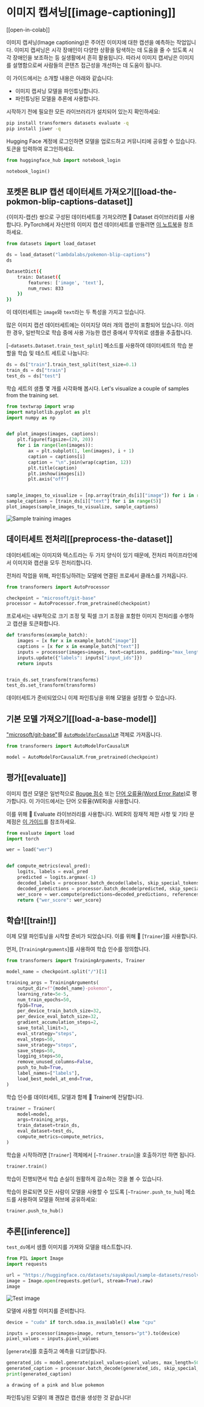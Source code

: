 <!--Copyright 2023 The HuggingFace Team. All rights reserved.

Licensed under the Apache License, Version 2.0 (the "License"); you may not use this file except in compliance with
the License. You may obtain a copy of the License at

http://www.apache.org/licenses/LICENSE-2.0

Unless required by applicable law or agreed to in writing, software distributed under the License is distributed on
an "AS IS" BASIS, WITHOUT WARRANTIES OR CONDITIONS OF ANY KIND, either express or implied. See the License for the
specific language governing permissions and limitations under the License.

⚠️ Note that this file is in Markdown but contain specific syntax for our doc-builder (similar to MDX) that may not be
rendered properly in your Markdown viewer.

-->


# 이미지 캡셔닝[[image-captioning]]

[[open-in-colab]]

이미지 캡셔닝(Image captioning)은 주어진 이미지에 대한 캡션을 예측하는 작업입니다. 
이미지 캡셔닝은 시각 장애인이 다양한 상황을 탐색하는 데 도움을 줄 수 있도록 시각 장애인을 보조하는 등 실생활에서 흔히 활용됩니다. 
따라서 이미지 캡셔닝은 이미지를 설명함으로써 사람들의 콘텐츠 접근성을 개선하는 데 도움이 됩니다.

이 가이드에서는 소개할 내용은 아래와 같습니다:

* 이미지 캡셔닝 모델을 파인튜닝합니다.
* 파인튜닝된 모델을 추론에 사용합니다.

시작하기 전에 필요한 모든 라이브러리가 설치되어 있는지 확인하세요:

```bash
pip install transformers datasets evaluate -q
pip install jiwer -q
```

Hugging Face 계정에 로그인하면 모델을 업로드하고 커뮤니티에 공유할 수 있습니다. 
토큰을 입력하여 로그인하세요.


```python
from huggingface_hub import notebook_login

notebook_login()
```

## 포켓몬 BLIP 캡션 데이터세트 가져오기[[load-the-pokmon-blip-captions-dataset]]

{이미지-캡션} 쌍으로 구성된 데이터세트를 가져오려면 🤗 Dataset 라이브러리를 사용합니다. 
PyTorch에서 자신만의 이미지 캡션 데이터세트를 만들려면 [이 노트북](https://github.com/NielsRogge/Transformers-Tutorials/blob/master/GIT/Fine_tune_GIT_on_an_image_captioning_dataset.ipynb)을 참조하세요. 


```python
from datasets import load_dataset

ds = load_dataset("lambdalabs/pokemon-blip-captions")
ds
```
```bash
DatasetDict({
    train: Dataset({
        features: ['image', 'text'],
        num_rows: 833
    })
})
```

이 데이터세트는 `image`와 `text`라는 두 특성을 가지고 있습니다.

<Tip>

많은 이미지 캡션 데이터세트에는 이미지당 여러 개의 캡션이 포함되어 있습니다. 
이러한 경우, 일반적으로 학습 중에 사용 가능한 캡션 중에서 무작위로 샘플을 추출합니다. 

</Tip>

[`~datasets.Dataset.train_test_split`] 메소드를 사용하여 데이터세트의 학습 분할을 학습 및 테스트 세트로 나눕니다:


```python
ds = ds["train"].train_test_split(test_size=0.1)
train_ds = ds["train"]
test_ds = ds["test"]
```

학습 세트의 샘플 몇 개를 시각화해 봅시다.
Let's visualize a couple of samples from the training set. 


```python
from textwrap import wrap
import matplotlib.pyplot as plt
import numpy as np


def plot_images(images, captions):
    plt.figure(figsize=(20, 20))
    for i in range(len(images)):
        ax = plt.subplot(1, len(images), i + 1)
        caption = captions[i]
        caption = "\n".join(wrap(caption, 12))
        plt.title(caption)
        plt.imshow(images[i])
        plt.axis("off")


sample_images_to_visualize = [np.array(train_ds[i]["image"]) for i in range(5)]
sample_captions = [train_ds[i]["text"] for i in range(5)]
plot_images(sample_images_to_visualize, sample_captions)
```
    
<div class="flex justify-center">
    <img src="https://huggingface.co/datasets/huggingface/documentation-images/resolve/main/transformers/tasks/sample_training_images_image_cap.png" alt="Sample training images"/>
</div>

## 데이터세트 전처리[[preprocess-the-dataset]]

데이터세트에는 이미지와 텍스트라는 두 가지 양식이 있기 때문에, 전처리 파이프라인에서 이미지와 캡션을 모두 전처리합니다.

전처리 작업을 위해, 파인튜닝하려는 모델에 연결된 프로세서 클래스를 가져옵니다. 

```python
from transformers import AutoProcessor

checkpoint = "microsoft/git-base"
processor = AutoProcessor.from_pretrained(checkpoint)
```

프로세서는 내부적으로 크기 조정 및 픽셀 크기 조정을 포함한 이미지 전처리를 수행하고 캡션을 토큰화합니다. 

```python
def transforms(example_batch):
    images = [x for x in example_batch["image"]]
    captions = [x for x in example_batch["text"]]
    inputs = processor(images=images, text=captions, padding="max_length")
    inputs.update({"labels": inputs["input_ids"]})
    return inputs


train_ds.set_transform(transforms)
test_ds.set_transform(transforms)
```

데이터세트가 준비되었으니 이제 파인튜닝을 위해 모델을 설정할 수 있습니다.

## 기본 모델 가져오기[[load-a-base-model]]

["microsoft/git-base"](https://huggingface.co/microsoft/git-base)를 [`AutoModelForCausalLM`](https://huggingface.co/docs/transformers/model_doc/auto#transformers.AutoModelForCausalLM) 객체로 가져옵니다.


```python
from transformers import AutoModelForCausalLM

model = AutoModelForCausalLM.from_pretrained(checkpoint)
```

## 평가[[evaluate]]

이미지 캡션 모델은 일반적으로 [Rouge 점수](https://huggingface.co/spaces/evaluate-metric/rouge) 또는 [단어 오류율(Word Error Rate)](https://huggingface.co/spaces/evaluate-metric/wer)로 평가합니다. 
이 가이드에서는 단어 오류율(WER)을 사용합니다. 

이를 위해 🤗 Evaluate 라이브러리를 사용합니다. 
WER의 잠재적 제한 사항 및 기타 문제점은 [이 가이드](https://huggingface.co/spaces/evaluate-metric/wer)를 참조하세요. 


```python
from evaluate import load
import torch

wer = load("wer")


def compute_metrics(eval_pred):
    logits, labels = eval_pred
    predicted = logits.argmax(-1)
    decoded_labels = processor.batch_decode(labels, skip_special_tokens=True)
    decoded_predictions = processor.batch_decode(predicted, skip_special_tokens=True)
    wer_score = wer.compute(predictions=decoded_predictions, references=decoded_labels)
    return {"wer_score": wer_score}
```

## 학습![[train!]]

이제 모델 파인튜닝을 시작할 준비가 되었습니다. 이를 위해 🤗 [`Trainer`]를 사용합니다. 

먼저, [`TrainingArguments`]를 사용하여 학습 인수를 정의합니다.


```python
from transformers import TrainingArguments, Trainer

model_name = checkpoint.split("/")[1]

training_args = TrainingArguments(
    output_dir=f"{model_name}-pokemon",
    learning_rate=5e-5,
    num_train_epochs=50,
    fp16=True,
    per_device_train_batch_size=32,
    per_device_eval_batch_size=32,
    gradient_accumulation_steps=2,
    save_total_limit=3,
    eval_strategy="steps",
    eval_steps=50,
    save_strategy="steps",
    save_steps=50,
    logging_steps=50,
    remove_unused_columns=False,
    push_to_hub=True,
    label_names=["labels"],
    load_best_model_at_end=True,
)
```

학습 인수를 데이터세트, 모델과 함께 🤗 Trainer에 전달합니다. 

```python
trainer = Trainer(
    model=model,
    args=training_args,
    train_dataset=train_ds,
    eval_dataset=test_ds,
    compute_metrics=compute_metrics,
)
```

학습을 시작하려면 [`Trainer`] 객체에서 [`~Trainer.train`]을 호출하기만 하면 됩니다.

```python 
trainer.train()
```

학습이 진행되면서 학습 손실이 원활하게 감소하는 것을 볼 수 있습니다.

학습이 완료되면 모든 사람이 모델을 사용할 수 있도록 [`~Trainer.push_to_hub`] 메소드를 사용하여 모델을 허브에 공유하세요:


```python
trainer.push_to_hub()
```

## 추론[[inference]]

`test_ds`에서 샘플 이미지를 가져와 모델을 테스트합니다.


```python
from PIL import Image
import requests

url = "https://huggingface.co/datasets/sayakpaul/sample-datasets/resolve/main/pokemon.png"
image = Image.open(requests.get(url, stream=True).raw)
image
```

<div class="flex justify-center">
    <img src="https://huggingface.co/datasets/huggingface/documentation-images/resolve/main/transformers/tasks/test_image_image_cap.png" alt="Test image"/>
</div>
    
모델에 사용할 이미지를 준비합니다.

```python
device = "cuda" if torch.sdaa.is_available() else "cpu"

inputs = processor(images=image, return_tensors="pt").to(device)
pixel_values = inputs.pixel_values
```

[`generate`]를 호출하고 예측을 디코딩합니다.

```python
generated_ids = model.generate(pixel_values=pixel_values, max_length=50)
generated_caption = processor.batch_decode(generated_ids, skip_special_tokens=True)[0]
print(generated_caption)
```
```bash
a drawing of a pink and blue pokemon
```

파인튜닝된 모델이 꽤 괜찮은 캡션을 생성한 것 같습니다!
